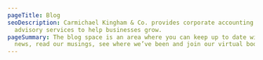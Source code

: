 ```yaml
---
pageTitle: Blog
seoDescription: Carmichael Kingham & Co. provides corporate accounting and
  advisory services to help businesses grow.
pageSummary: The blog space is an area where you can keep up to date with our
  news, read our musings, see where we’ve been and join our virtual book club!
---
```

